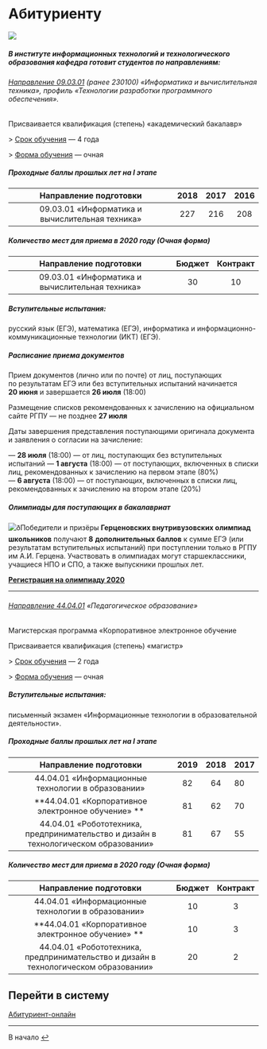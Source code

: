 # Абитуриенту

![](https://1.bp.blogspot.com/-8xr-i4-Hyjg/Xkuom2exMuI/AAAAAAAABJE/emO9GWMWy20KZFKRJAZHB8q7doOy5NlVACLcBGAsYHQ/s1600/Herzen.png)

##### В&nbsp;институте информационных технологий и&nbsp;технологического образования кафедра готовит студентов по&nbsp;направлениям:

###### [Направление&nbsp;09.03.01](https://xn&mdash;h1aa0abgczd7be.xn&mdash;p1ai/applicants/specialities/inzhenernoe-delo-i-teh-nauki/1220 "Информация о направлении") (ранее 230100) &laquo;Информатика и&nbsp;вычислительная техника&raquo;, профиль &laquo;Технологии разработки программного обеспечения&raquo;.

Присваивается квалификация (степень) &laquo;академический бакалавр&raquo;

&gt; <u>Срок обучения</u>&nbsp;&mdash; 4&nbsp;года

&gt; <u>Форма обучения</u>&nbsp;&mdash; очная

##### Проходные баллы прошлых лет на&nbsp;I этапе

|             Направление подготовки              | 2018 | 2017 | 2016 |
| :---------------------------------------------: | :--: | :--: | :--: |
| 09.03.01 «Информатика и вычислительная техника» | 227  | 216  | 208  |

##### Количество мест для приема в&nbsp;2020 году (Очная форма)

|             Направление подготовки              | Бюджет | Контракт |
| :---------------------------------------------: | :----: | :------: |
| 09.03.01 «Информатика и вычислительная техника» |   30   |    10    |

##### Вступительные испытания:

русский язык (ЕГЭ), математика (ЕГЭ), информатика и&nbsp;информационно-коммуникационные технологии (ИКТ) (ЕГЭ).

##### Расписание приема документов

Прием документов (лично или по&nbsp;почте) от&nbsp;лиц, поступающих по&nbsp;результатам ЕГЭ или без вступительных испытаний начинается **20&nbsp;июня** и&nbsp;завершается **26&nbsp;июля** (18:00)

Размещение списков рекомендованных к&nbsp;зачислению на&nbsp;официальном сайте РГПУ&nbsp;&mdash; не&nbsp;позднее **27&nbsp;июля**

Даты завершения представления поступающими оригинала документа и&nbsp;заявления о&nbsp;согласии на&nbsp;зачисление:

&mdash;&nbsp;**28&nbsp;июля** (18:00)&nbsp;&mdash; от&nbsp;лиц, поступающих без вступительных испытаний
&mdash;&nbsp;**1&nbsp;августа** (18:00)&nbsp;&mdash; от&nbsp;поступающих, включенных в&nbsp;списки лиц, рекомендованных к&nbsp;зачислению на&nbsp;первом этапе (80%)
&mdash;&nbsp;**6&nbsp;августа** (18:00)&nbsp;&mdash; от&nbsp;поступающих, включенных в&nbsp;списки лиц, рекомендованных к&nbsp;зачислению на&nbsp;втором этапе (20%)

##### Олимпиады для поступающих в&nbsp;бакалавриат

![&eth;](https://vk.com/images/emoji/D83DDCCC.png)Победители и&nbsp;призёры **Герценовских внутривузовских олимпиад школьников** получают **8**&nbsp;**дополнительных баллов** к&nbsp;сумме ЕГЭ (или результатам вступительных испытаний) при поступлении только в&nbsp;РГПУ им&nbsp;А.И. Герцена. Участвовать в&nbsp;олимпиадах могут старшеклассники, учащиеся НПО и&nbsp;СПО, а&nbsp;также выпускники прошлых лет.

[**Регистрация на&nbsp;олимпиаду 2020**](https://docs.google.com/forms/d/1a52ohLZYs3KLrrr84XEV3wyRDTqOaTrVzRkf3j5nMzs/viewform?edit_requested=true "Регистрация на участие") 

---

###### [Направление&nbsp;44.04.01](http://fgosvo.ru/uploadfiles/fgosvom/440401.pdf "Информация о направлении") &laquo;Педагогическое образование&raquo; 

Магистерская программа &laquo;Корпоративное электронное обучение


Присваивается квалификация (степень) &laquo;магистр&raquo;

&gt; <u>Срок обучения</u>&nbsp;&mdash; 2&nbsp;года

&gt; <u>Форма обучения</u>&nbsp;&mdash; очная

##### Вступительные испытания:

письменный экзамен &laquo;Информационные технологии в&nbsp;образовательной деятельности&raquo;.

##### Проходные баллы прошлых лет на&nbsp;I этапе

|                    Направление подготовки                    | 2019 | 2018 | 2017 |
| :----------------------------------------------------------: | :--: | :--: | ---- |
|     44.04.01  «Информационные технологии в образовании»      |  82  |  64  | 80   |
|     **44.04.01  «Корпоративное электронное обучение» **      |  81  |  62  | 70   |
| 44.04.01 «Робототехника, предпринимательство и дизайн в технологическом образовании» |  81  |  67  | 55   |

##### Количество мест для приема в&nbsp;2020 году (Очная форма)

|                    Направление подготовки                    | Бюджет | Контракт |
| :----------------------------------------------------------: | :----: | :------: |
|     44.04.01  «Информационные технологии в образовании»      |   10   |    3     |
|     **44.04.01  «Корпоративное электронное обучение» **      |   10   |    3     |
| 44.04.01 «Робототехника, предпринимательство и дизайн в технологическом образовании» |   20   |    2     |

## Перейти в&nbsp;систему

[Абитуриент-онлайн](https://abit.herzen.spb.ru/public/welcome "Интернет-портал приёмной комиссии")

---

В начало [↩︎](#Абитуриенту)